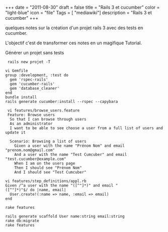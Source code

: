 +++
date = "2011-08-30"
draft = false
title = "Rails 3 et cucumber"
color = "light-blue"
icon = "file"
Tags = [ "mediawiki"]
description = "Rails 3 et cucumber"
+++

quelques notes sur la création d'un projet rails 3 avec des tests en
cucumber.

L'objectif c'est de transformer ces notes en un magifique Tutorial.

Générer un projet sans tests

     rails new projet -T

    vi Gemfile
    group :development, :test do
      gem 'rspec-rails'
      gem 'cucumber-rails'
      gem 'database_cleaner'
    end
    bundle install
    rails generate cucumber:install --rspec --capybara

     vi features/browse_users.feature
     Feature: Browse users
      So that I can browse through users
      As an administrator
      I want to be able to see choose a user from a full list of users and update it

      Scenario: Browsing a list of users
        Given a user with the name "Prénom Nom" and email "prenom.nom@gmail.com"
        And a user with the name "Test Cumcuber" and email "test.cucumber@example.com"
        When I am on the users page
        Then I should see "Prénom Nom"
        And I should see "Test Cumcuber"

    vi features/step_definitions/appl.rb
    Given /^a user with the name "([^"]*)" and email "([^"]*)"$/ do |name, email|
      User.create!(:name => name, :email => email)
    end

    rake features

    rails generate scaffold User name:string email:string
    rake db:migrate
    rake features
